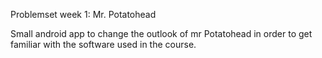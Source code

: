 Problemset week 1: Mr. Potatohead

Small android app to change the outlook of mr Potatohead in order to get familiar with the software used in the course.

